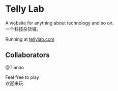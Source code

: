 # Telly Lab

A website for anything about technology and so on.  
一个科技杂货铺。

Running at [tellylab.com](https://tellylab.com)

## Collaborators

@Tianao

Feel free to play  
欢迎来玩
